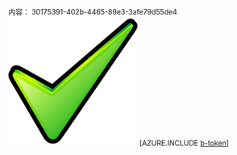 内容： 30175391-402b-4465-89e3-3afe79d55de4![图像](3b3dc00d-a995-4c9e-b604-2046cdb050a8.png)
[AZURE.INCLUDE [b-token](2dc7597f-3a99-424a-ae1c-30273f8f20eb.md)]
